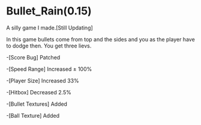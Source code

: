 # Bullet_Rain(0.15)

A silly game I made.[Still Updating]

In this game bullets come from top and the sides and you as the player have to dodge then. You get three lievs. 


-[Score Bug] Patched

-[Speed Range] Increased ± 100%

-[Player Size] Increased 33%

-[Hitbox] Decreased 2.5%

-[Bullet Textures] Added

-[Ball Texture] Added
